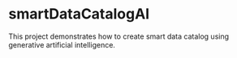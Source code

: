 # smartDataCatalogAI
This project demonstrates how to create smart data catalog using generative artificial intelligence.
